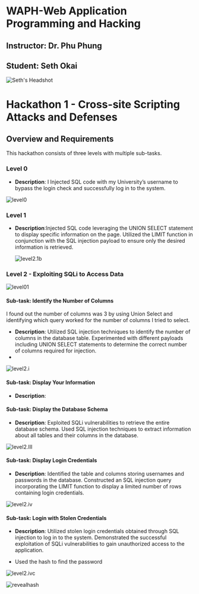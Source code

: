 # WAPH-Web Application Programming and Hacking

## Instructor: Dr. Phu Phung

## Student: Seth Okai

![Seth's Headshot](Images/headshot.jpg)

# Hackathon 1 - Cross-site Scripting Attacks and Defenses

## Overview and Requirements

This hackathon consists of three levels with multiple sub-tasks.

### Level 0

- **Description**: I  Injected SQL code with my University’s username to bypass the login check and successfully log in to the system.
  
![level0](Images/level0.png)

### Level 1

- **Description**:Injected SQL code leveraging the UNION SELECT statement to display specific information on the page. Utilized the LIMIT function in conjunction with the SQL injection payload to ensure only the desired information is retrieved.
  
  ![level2.1b](Images/levl2.1b.png)

### Level 2 - Exploiting SQLi to Access Data
  ![level01](Images/level1.png)

#### Sub-task: Identify the Number of Columns

I found out the number of columns was 3 by using Union Select and identifying which query worked for the number of columns I tried to select.

- **Description**: Utilized SQL injection techniques to identify the number of columns in the database table. Experimented with different payloads including UNION SELECT statements to determine the correct number of columns required for injection.
- 
![level2.i](Images/2.ia.png)

#### Sub-task: Display Your Information

- **Description**: 

#### Sub-task: Display the Database Schema

- **Description**: Exploited SQLi vulnerabilities to retrieve the entire database schema. Used SQL injection techniques to extract information about all tables and their columns in the database.

![level2.III](Images/level2.III.png)


#### Sub-task: Display Login Credentials

- **Description**: Identified the table and columns storing usernames and passwords in the database. Constructed an SQL injection query incorporating the LIMIT function to display a limited number of rows containing login credentials.

![level2.iv](Images/Level2.iv.png)


#### Sub-task: Login with Stolen Credentials

- **Description**: Utilized stolen login credentials obtained through SQL injection to log in to the system. Demonstrated the successful exploitation of SQLi vulnerabilities to gain unauthorized access to the application.
  
- Used the hash to find the password
  
![level2.ivc](Images/level2.ivc.png)

![revealhash](Images/revealhash.png)


